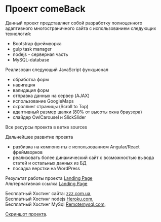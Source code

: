 # Проект comeBack
 Данный проект представляет собой разработку полноценного адаптивного многостраничного сайта с использованием следующих технологий:
 * Bootstrap фреймворка
 * gulp task manager
 * nodejs - серверная часть 
 * MySQL-database
 
 Реализован следующий JavaScript функционал
 * обработка форм
 * навигация
 * валидация форм
 * отправка данных на сервер (AJAX)
 * использование GoogleMaps
 * скроллинг страницы (Scroll to Top)
 * адаптивный размер шапки (80% от высоты окна браузера)
 * слайдер OwlCarousel и SlickSlider
 
 Все ресурсы проекта в ветке sources <br>
 
 Дальнейшее развитие проекта 
 * разбивка на компоненты с использованием Angular/React фреймворков
 * реализовать более динамический сайт с возможностью вывода статей и остальных данных из БД
 * посадка верстки на WordPress
 
 Результат работы проекта [Landing Page](http://mycome-back.zzz.com.ua/) <br>
           Альтернативная ссылка [Landing Page](https://samokhindmitro.github.io/comeBack/) 
 
 Бесплатный Хостинг сайта: [zzz.com.ua](http://zzz.com.ua),<br>
 Бесплатный Хостинг nodejs [Heroku.com](https://herokuapp.com/),<br>
 Бесплатный Хостинг MySql [Remotemysql.com](http://remotemysql.com),
 
 [Скриншот проекта](/index.png).

